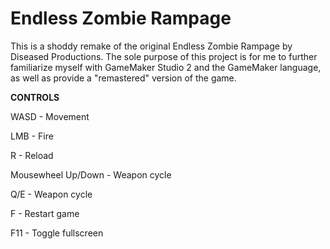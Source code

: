 # Endless Zombie Rampage
This is a shoddy remake of the original Endless Zombie Rampage by Diseased Productions. The sole purpose of this project is for me to further familiarize myself with GameMaker Studio 2 and the GameMaker language, as well as provide a "remastered" version of the game.

**CONTROLS**

WASD - Movement

LMB - Fire

R - Reload

Mousewheel Up/Down - Weapon cycle

Q/E - Weapon cycle

F - Restart game

F11 - Toggle fullscreen
